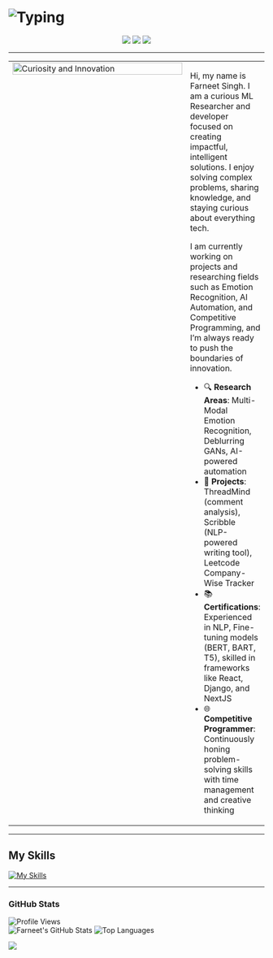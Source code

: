 # ![Typing](https://readme-typing-svg.demolab.com?font=Fira+Code&weight=500&size=26&pause=1000&color=FFCC00&center=true&vCenter=true&width=550&lines=The+Force+will+be+with+you%2C+always.)


<div align="center">

[![](https://skillicons.dev/icons?i=linkedin)](https://www.linkedin.com/in/farneet-singh-6b155b208/)
[![](https://skillicons.dev/icons?i=github)](https://github.com/farneet24)
[![](https://skillicons.dev/icons?i=webflow)](https://farneet-singh.webflow.io/)

</div>


---
<table>
  <tr>
    <td style="width: 70%; vertical-align: top;">
      <img src="star-wars-gif-1.gif" alt="Curiosity and Innovation" width="100%"/>
    </td>
    <td style="width: 50%; vertical-align: top;">
      <p>Hi, my name is Farneet Singh. I am a curious ML Researcher and developer focused on creating impactful, intelligent solutions. I enjoy solving complex problems, sharing knowledge, and staying curious about everything tech.</p>
      <p>I am currently working on projects and researching fields such as Emotion Recognition, AI Automation, and Competitive Programming, and I’m always ready to push the boundaries of innovation.</p>
      <ul>
        <li>🔍 <b>Research Areas</b>: Multi-Modal Emotion Recognition, Deblurring GANs, AI-powered automation</li>
        <li>🚀 <b>Projects</b>: ThreadMind (comment analysis), Scribble (NLP-powered writing tool), Leetcode Company-Wise Tracker</li>
        <li>📚 <b>Certifications</b>: Experienced in NLP, Fine-tuning models (BERT, BART, T5), skilled in frameworks like React, Django, and NextJS</li>
        <li>🌐 <b>Competitive Programmer</b>: Continuously honing problem-solving skills with time management and creative thinking</li>
      </ul>
    </td>
  </tr>
</table>


---

## My Skills
[![My Skills](https://skillicons.dev/icons?i=python,c,cpp,js,pytorch,tensorflow,react,django,nextjs,postgres,r,sklearn,mysql,flask,gcp,aws,opencv,selenium,docker,git,bootstrap,arduino,raspberrypi)](https://skillicons.dev)

---

### GitHub Stats
![Profile Views](https://komarev.com/ghpvc/?username=farneet24&label=Profile%20views&color=0e75b6&style=for-the-badge)
<br>
![Farneet's GitHub Stats](https://github-readme-stats.vercel.app/api?username=farneet24&show_icons=true&theme=radical)
![Top Languages](https://github-readme-stats.vercel.app/api/top-langs/?username=farneet24&layout=compact&theme=radical&hide=jupyter%20notebook)

![](https://raw.githubusercontent.com/mayhemantt/mayhemantt/Update/svg/Bottom.svg)

